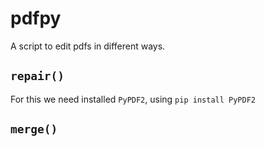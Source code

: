 # pdfpy
A script to edit pdfs in different ways. 


## `repair()`

For this we need installed `PyPDF2`, using `pip install PyPDF2`


## `merge()`
